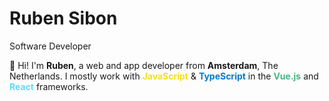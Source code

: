 # Ruben Sibon

<div class="mt-2 mb-4 text-2xl font-semibold sm:mb-6">
  Software Developer
</div>

👋 Hi! I'm <strong>Ruben</strong>, a web and app developer from <strong>Amsterdam</strong>, The Netherlands. I mostly work with <strong style="color: #f7df1e;">JavaScript</strong> &amp; <strong style="color: #007acc;">TypeScript</strong> in the <strong style="color: #41b883;">Vue.js</strong> and <strong style="color: #61dbfb;">React</strong> frameworks.

